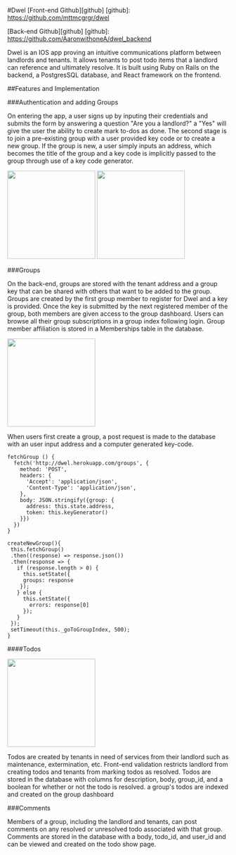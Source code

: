 #Dwel
[Front-end Github][github]
[github]: https://github.com/mttmcgrgr/dwel

[Back-end Github][github]
[github]: https://github.com/AaronwithoneA/dwel_backend

Dwel is an IOS app proving an intuitive communications platform between landlords and tenants.  It allows tenants to post todo items that a landlord can reference and ultimately resolve. It is built using Ruby on Rails on the backend, a PostgresSQL database, and React framework on the frontend.

##Features and Implementation

###Authentication and adding Groups

On entering the app, a user signs up by inputing their credentials and submits the form by answering a question "Are you a landlord?" a "Yes" will give the user the ability to
create mark to-dos as done. The second stage is to join a pre-existing group with a user provided key code or to create a new group. If the group is new, a user simply inputs an address, which becomes the title of the group and a key code is implicitly passed to the group through use of a key code generator.

<img src="https://github.com/mttmcgrgr/dwel/blob/master/docs/images/create_account.png" width="200">

<img src="https://github.com/mttmcgrgr/dwel/blob/master/docs/images/create_group.png" width="200">

###Groups

On the back-end, groups are stored with the tenant address and a group key that can be shared with others that want to be added to the group.  Groups are created by the first group member to register for Dwel and a key is provided.  Once the key is submitted by the next registered member of the group, both members are given access to the group dashboard.  Users can browse all their group subscriptions in a group index following login.  Group member affiliation is stored in a Memberships table in the database.  

<img src="https://github.com/mttmcgrgr/dwel/blob/master/docs/images/groups_index.png" width="200">

When users first create a group, a post request is made to the database with an user input address and a computer generated key-code.  

```
fetchGroup () {
  fetch('http://dwel.herokuapp.com/groups', {
    method: 'POST',
    headers: {
      'Accept': 'application/json',
      'Content-Type': 'application/json',
    },
    body: JSON.stringify({group: {
      address: this.state.address,
      token: this.keyGenerator()
    }})
  })
}

createNewGroup(){
 this.fetchGroup()
 .then((response) => response.json())
 .then(response => {
   if (response.length > 0) {
     this.setState({
     groups: response
    });
   } else {
     this.setState({
       errors: response[0]
     });
   }
 });
 setTimeout(this._goToGroupIndex, 500);
}
```

####Todos

<img src="https://github.com/mttmcgrgr/dwel/blob/master/docs/images/todos_form.png" width="200">

Todos are created by tenants in need of services from their landlord such as maintenance, extermination, etc.  Front-end validation restricts landlord from creating todos and tenants from marking todos as resolved.  Todos are stored in the database with columns for description, body, group_id, and a boolean for whether or not the todo is resolved.  a group's todos are indexed and created on the group dashboard

###Comments


Members of a group, including the landlord and tenants, can post comments on any resolved or unresolved todo associated with that group.  Comments are stored in the database with a body, todo_id, and user_id and can be viewed and created on the todo show page.  

